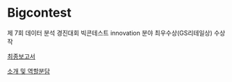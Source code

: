 # Bigcontest
제 7회 데이터 분석 경진대회 빅콘테스트 innovation 분야 최우수상(GS리테일상) 수상작

[최종보고서](https://iewha-my.sharepoint.com/:b:/g/personal/192stg11_i_ewha_ac_kr/EU7SxQmfTZVPucWxjNv1ZgcB4OcU2ftjBUc9hCbyD_TZyw?e=pOeRCl)

[소개 및 역할분담](https://iewha-my.sharepoint.com/:b:/g/personal/192stg11_i_ewha_ac_kr/EaKUHXsskJZLvEfv5USIQOkBsI0rb_kjae6ZZ7_O7lmhaw?e=QB1h5l)
